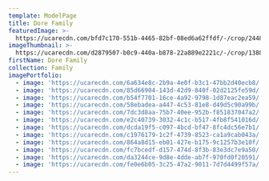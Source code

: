 ```yaml
---
template: ModelPage
title: Dore Family
featuredImage: >-
  https://ucarecdn.com/bfd7c170-551b-4465-82bf-08ed6a62ffdf/-/crop/2448x1429/0,0/-/preview/
imageThumbnail: >-
  https://ucarecdn.com/d2879507-b0c9-440a-b878-22a889e2221c/-/crop/1388x1874/144,502/-/preview/
firstName: Dore Family
collection: Family
imagePortfolio:
  - image: 'https://ucarecdn.com/6a634e8c-2b9a-4e0f-b3c1-47bb2d40ecb8/'
  - image: 'https://ucarecdn.com/85d66904-143d-42d9-840f-02d2125fe59d/'
  - image: 'https://ucarecdn.com/b54f7701-16ce-4a92-9798-1d87eac2ea59/'
  - image: 'https://ucarecdn.com/58ebadea-a447-4c53-81e8-d49d5c90a99b/'
  - image: 'https://ucarecdn.com/7dc3d8aa-75b7-40ee-952b-f851837047a2/'
  - image: 'https://ucarecdn.com/e2c40739-3032-4c1c-b517-4fb8f541016d/'
  - image: 'https://ucarecdn.com/dcda19f5-c097-4bcd-bf47-8fc4dc56e7b1/'
  - image: 'https://ucarecdn.com/c1976179-1c2f-4739-8523-ca1a9cab043a/'
  - image: 'https://ucarecdn.com/864a8d15-eb01-427e-b175-9c1257b3e10f/'
  - image: 'https://ucarecdn.com/fc7bcedf-d157-474d-8f3b-83e3dc7e9a50/'
  - image: 'https://ucarecdn.com/da3244ce-9d8e-4dde-ab7f-970fd0f20591/'
  - image: 'https://ucarecdn.com/fe0e6b05-3c25-47a2-9011-7d7d4499f57a/'
---
```


